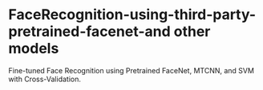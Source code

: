 # FaceRecognition-using-third-party-pretrained-facenet-and other models 
Fine-tuned Face Recognition using Pretrained FaceNet, MTCNN, and SVM with Cross-Validation.









